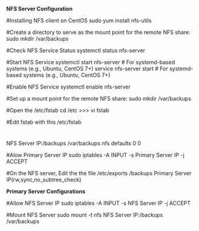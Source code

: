 **NFS Server Configuration**

#Installing NFS client on CentOS
sudo yum install nfs-utils

#Create a directory to serve as the mount point for the remote NFS share:
sudo mkdir /var/backups

#Check NFS Service Status
systemctl status nfs-server

#Start NFS Service
systemctl start nfs-server   # For systemd-based systems (e.g., Ubuntu, CentOS 7+)
service nfs-server start 	 # For systemd-based systems (e.g., Ubuntu, CentOS 7+)

#Enable NFS Service
systemctl enable nfs-server

#Set up a mount point for the remote NFS share:
sudo mkdir /var/backups

#Open the /etc/fstab
cd /etc >>> vi fstab

#Edit fstab with this
/etc/fstab

# <file system>     <dir>       <type>   <options>   <dump>	<pass>
NFS Server IP:/backups /var/backups  nfs      defaults    0       0

#Alow Primary Server IP
sudo iptables -A INPUT -s Primary Server IP -j ACCEPT

#On the NFS server, Edit the the file /etc/exports
/backups Primary Server IP(rw,sync,no_subtree_check)

**Primary Server Configurations**

#Allow NFS Server IP
sudo iptables -A INPUT -s NFS Server IP -j ACCEPT

#Mount NFS Server
sudo mount -t nfs NFS Server IP:/backups /var/backups
